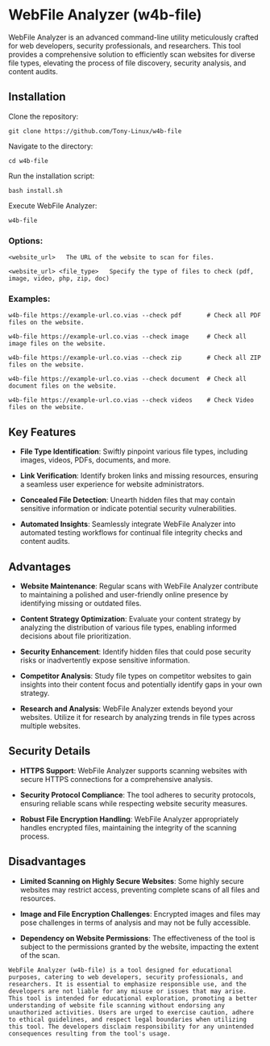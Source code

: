 # WebFile Analyzer (w4b-file)

WebFile Analyzer is an advanced command-line utility meticulously crafted for web developers, security professionals, and researchers. This tool provides a comprehensive solution to efficiently scan websites for diverse file types, elevating the process of file discovery, security analysis, and content audits.

## Installation

Clone the repository:

```
git clone https://github.com/Tony-Linux/w4b-file
```

Navigate to the directory:

```
cd w4b-file
```

Run the installation script:

```
bash install.sh
```

Execute WebFile Analyzer:

```
w4b-file
```


### Options:

`<website_url>   The URL of the website to scan for files.`

`<website_url> <file_type>   Specify the type of files to check (pdf, image, video, php, zip, doc)`

### Examples:

```
w4b-file https://example-url.co.vias --check pdf       # Check all PDF files on the website.
```
  
```
w4b-file https://example-url.co.vias --check image     # Check all image files on the website.
```
  
```
w4b-file https://example-url.co.vias --check zip       # Check all ZIP files on the website.
```

```
w4b-file https://example-url.co.vias --check document  # Check all document files on the website.
```

```
w4b-file https://example-url.co.vias --check videos    # Check Video files on the website.
```

## Key Features

- **File Type Identification**: Swiftly pinpoint various file types, including images, videos, PDFs, documents, and more.

- **Link Verification**: Identify broken links and missing resources, ensuring a seamless user experience for website administrators.

- **Concealed File Detection**: Unearth hidden files that may contain sensitive information or indicate potential security vulnerabilities.

- **Automated Insights**: Seamlessly integrate WebFile Analyzer into automated testing workflows for continual file integrity checks and content audits.

## Advantages

- **Website Maintenance**: Regular scans with WebFile Analyzer contribute to maintaining a polished and user-friendly online presence by identifying missing or outdated files.

- **Content Strategy Optimization**: Evaluate your content strategy by analyzing the distribution of various file types, enabling informed decisions about file prioritization.

- **Security Enhancement**: Identify hidden files that could pose security risks or inadvertently expose sensitive information.

- **Competitor Analysis**: Study file types on competitor websites to gain insights into their content focus and potentially identify gaps in your own strategy.

- **Research and Analysis**: WebFile Analyzer extends beyond your websites. Utilize it for research by analyzing trends in file types across multiple websites.

## Security Details

- **HTTPS Support**: WebFile Analyzer supports scanning websites with secure HTTPS connections for a comprehensive analysis.

- **Security Protocol Compliance**: The tool adheres to security protocols, ensuring reliable scans while respecting website security measures.

- **Robust File Encryption Handling**: WebFile Analyzer appropriately handles encrypted files, maintaining the integrity of the scanning process.

## Disadvantages

- **Limited Scanning on Highly Secure Websites**: Some highly secure websites may restrict access, preventing complete scans of all files and resources.

- **Image and File Encryption Challenges**: Encrypted images and files may pose challenges in terms of analysis and may not be fully accessible.

- **Dependency on Website Permissions**: The effectiveness of the tool is subject to the permissions granted by the website, impacting the extent of the scan.

```
WebFile Analyzer (w4b-file) is a tool designed for educational purposes, catering to web developers, security professionals, and researchers. It is essential to emphasize responsible use, and the developers are not liable for any misuse or issues that may arise. This tool is intended for educational exploration, promoting a better understanding of website file scanning without endorsing any unauthorized activities. Users are urged to exercise caution, adhere to ethical guidelines, and respect legal boundaries when utilizing this tool. The developers disclaim responsibility for any unintended consequences resulting from the tool's usage.
```
